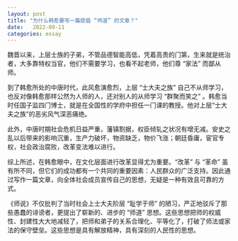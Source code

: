 ```yaml
---
layout: post
title: "为什么韩愈要写一篇提倡 “师道” 的文章？"
date:   2022-09-11
categories: essay
---
```


魏晋以来，上层士族的子弟，不管品德智能高低，凭着高贵的⻔第，生来就是统治者，大多靠特权当官，他们不需要学习，也看不起老师，他们尊 “家法” 而鄙从师。

到了韩愈所处的中唐时代，此⻛愈演愈烈，上层 “士大夫之族” 自己不从师学习，也反对像韩愈那样公然为人师的人，还对别人的从师学习 “群聚而笑之” 。韩愈当时任国子监四⻔博士，就是在全国性的学府中担任一⻔课的教授。他对上层“士大夫之族”的恶劣⻛气深恶痛绝。

此外，中唐时期社会危机日益严重，藩镇割据，权臣倾轧之状况有增无减。安史之乱以后带来的影响沉重，生产力破坏，物资缺乏，物价飞涨；朝廷昏庸，宦官专权，社会政治腐败，改革变法难以进行。

综上所述，在韩愈眼中，在文化层面进行改革显得尤为重要。“改革” 与 “革命” 虽有所不同，但它们的成功都有一个共同的重要因素：人民群众的广泛支持。因此通过写作一篇文章，向全体社会成员宣传自己的思想，无疑是一种有效且可靠的方式。

《师说》不仅批判了当时社会上士大夫阶层 “耻学于师” 的陋习，严正地驳斥了那些愚蠢的诽谤者，更提出了崭新的、进步的 “师道” 思想。这些思想把师的权威性、封建性大大地减轻了，把师和弟子的关系合理化、平等化了，打破了师法或家法的保守壁垒。这些思想是具有解放精神，具有深刻的人民性的思想。